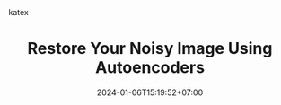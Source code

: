 ---
title: 'Restore Your Noisy Image Using Autoencoders'
date: 2024-01-06T15:19:52+07:00
tags: []
draft: true
description: ""
disableShare: true
hideSummary: false
ShowReadingTime: true
ShowWordCount: true
cover:
    image: "<image path/url>" # image path/url
    alt: "<alt text>" # alt text
    caption: "<text>" # display caption under cover
    relative: true # when using page bundles set this to true
math: katex
keywords: []
summary: ""
---
